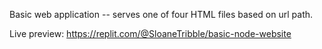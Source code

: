 Basic web application -- serves one of four HTML files based on url path.  

Live preview: https://replit.com/@SloaneTribble/basic-node-website
